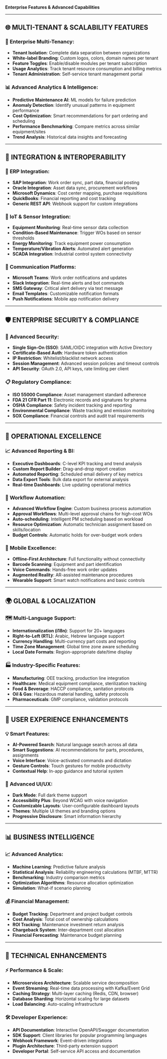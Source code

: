 **Enterprise Features & Advanced Capabilities**

---

## 🌐 **MULTI-TENANT & SCALABILITY FEATURES**

### 🏢 **Enterprise Multi-Tenancy:**

- **Tenant Isolation**: Complete data separation between organizations
- **White-label Branding**: Custom logos, colors, domain names per tenant
- **Feature Toggles**: Enable/disable modules per tenant subscription
- **Usage Analytics**: Track tenant resource consumption and billing metrics
- **Tenant Administration**: Self-service tenant management portal

### 📊 **Advanced Analytics & Intelligence:**

- **Predictive Maintenance AI**: ML models for failure prediction
- **Anomaly Detection**: Identify unusual patterns in equipment performance
- **Cost Optimization**: Smart recommendations for part ordering and scheduling
- **Performance Benchmarking**: Compare metrics across similar equipment/sites
- **Trend Analysis**: Historical data insights and forecasting

---

## 🔗 **INTEGRATION & INTEROPERABILITY**

### 🔌 **ERP Integration:**

- **SAP Integration**: Work order sync, part data, financial posting
- **Oracle Integration**: Asset data sync, procurement workflows
- **Microsoft Dynamics**: Cost center mapping, purchase requisitions
- **QuickBooks**: Financial reporting and cost tracking
- **Generic REST API**: Webhook support for custom integrations

### 📡 **IoT & Sensor Integration:**

- **Equipment Monitoring**: Real-time sensor data collection
- **Condition-Based Maintenance**: Trigger WOs based on sensor thresholds
- **Energy Monitoring**: Track equipment power consumption
- **Temperature/Vibration Alerts**: Automated alert generation
- **SCADA Integration**: Industrial control system connectivity

### 📱 **Communication Platforms:**

- **Microsoft Teams**: Work order notifications and updates
- **Slack Integration**: Real-time alerts and bot commands
- **SMS Gateway**: Critical alert delivery via text message
- **Email Templates**: Customizable notification formats
- **Push Notifications**: Mobile app notification delivery

---

## 🛡️ **ENTERPRISE SECURITY & COMPLIANCE**

### 🔐 **Advanced Security:**

- **Single Sign-On (SSO)**: SAML/OIDC integration with Active Directory
- **Certificate-Based Auth**: Hardware token authentication
- **IP Restriction**: Whitelist/blacklist network access
- **Session Management**: Advanced session policies and timeout controls
- **API Security**: OAuth 2.0, API keys, rate limiting per client

### 📋 **Regulatory Compliance:**

- **ISO 55000 Compliance**: Asset management standard adherence
- **FDA 21 CFR Part 11**: Electronic records and signatures for pharma
- **OSHA Compliance**: Safety incident tracking and reporting
- **Environmental Compliance**: Waste tracking and emission monitoring
- **SOX Compliance**: Financial controls and audit trail requirements

---

## 🚀 **OPERATIONAL EXCELLENCE**

### 📈 **Advanced Reporting & BI:**

- **Executive Dashboards**: C-level KPI tracking and trend analysis
- **Custom Report Builder**: Drag-and-drop report creation
- **Automated Reporting**: Scheduled email delivery of key metrics
- **Data Export Tools**: Bulk data export for external analysis
- **Real-time Dashboards**: Live updating operational metrics

### 🔄 **Workflow Automation:**

- **Advanced Workflow Engine**: Custom business process automation
- **Approval Workflows**: Multi-level approval chains for high-cost WOs
- **Auto-scheduling**: Intelligent PM scheduling based on workload
- **Resource Optimization**: Automatic technician assignment based on skills/location
- **Budget Controls**: Automatic holds for over-budget work orders

### 📱 **Mobile Excellence:**

- **Offline-First Architecture**: Full functionality without connectivity
- **Barcode Scanning**: Equipment and part identification
- **Voice Commands**: Hands-free work order updates
- **Augmented Reality**: AR-assisted maintenance procedures
- **Wearable Support**: Smart watch notifications and basic controls

---

## 🌍 **GLOBAL & LOCALIZATION**

### 🗺️ **Multi-Language Support:**

- **Internationalization (i18n)**: Support for 20+ languages
- **Right-to-Left (RTL)**: Arabic, Hebrew language support
- **Currency Handling**: Multi-currency part costs and reporting
- **Time Zone Management**: Global time zone aware scheduling
- **Local Date Formats**: Region-appropriate date/time display

### 🏭 **Industry-Specific Features:**

- **Manufacturing**: OEE tracking, production line integration
- **Healthcare**: Medical equipment compliance, sterilization tracking
- **Food & Beverage**: HACCP compliance, sanitation protocols
- **Oil & Gas**: Hazardous material handling, safety protocols
- **Pharmaceuticals**: GMP compliance, validation protocols

---

## 🎯 **USER EXPERIENCE ENHANCEMENTS**

### 💡 **Smart Features:**

- **AI-Powered Search**: Natural language search across all data
- **Smart Suggestions**: AI recommendations for parts, procedures, assignments
- **Voice Interface**: Voice-activated commands and dictation
- **Gesture Controls**: Touch gestures for mobile productivity
- **Contextual Help**: In-app guidance and tutorial system

### 🎨 **Advanced UI/UX:**

- **Dark Mode**: Full dark theme support
- **Accessibility Plus**: Beyond WCAG with voice navigation
- **Customizable Layouts**: User-configurable dashboard layouts
- **Themes**: Multiple UI themes and branding options
- **Progressive Disclosure**: Smart information hierarchy

---

## 📊 **BUSINESS INTELLIGENCE**

### 📈 **Advanced Analytics:**

- **Machine Learning**: Predictive failure analysis
- **Statistical Analysis**: Reliability engineering calculations (MTBF, MTTR)
- **Benchmarking**: Industry comparison metrics
- **Optimization Algorithms**: Resource allocation optimization
- **Simulation**: What-if scenario planning

### 💰 **Financial Management:**

- **Budget Tracking**: Department and project budget controls
- **Cost Analysis**: Total cost of ownership calculations
- **ROI Tracking**: Maintenance investment return analysis
- **Chargeback System**: Inter-department cost allocation
- **Financial Forecasting**: Maintenance budget planning

---

## 🔧 **TECHNICAL ENHANCEMENTS**

### ⚡ **Performance & Scale:**

- **Microservices Architecture**: Scalable service decomposition
- **Event Streaming**: Real-time data processing with Kafka/Event Grid
- **Caching Strategy**: Multi-layer caching (Redis, CDN, browser)
- **Database Sharding**: Horizontal scaling for large datasets
- **Load Balancing**: Auto-scaling infrastructure

### 🛠️ **Developer Experience:**

- **API Documentation**: Interactive OpenAPI/Swagger documentation
- **SDK Support**: Client libraries for popular programming languages
- **Webhook Framework**: Event-driven integrations
- **Plugin Architecture**: Third-party extension support
- **Developer Portal**: Self-service API access and documentation
